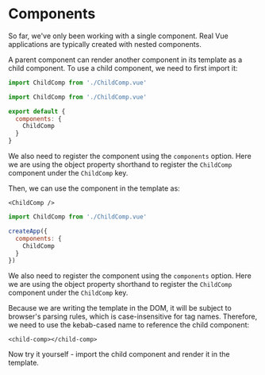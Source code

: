 # Components

So far, we've only been working with a single component. Real Vue applications are typically created with nested components.

A parent component can render another component in its template as a child component. To use a child component, we need to first import it:

<div class="composition-api">
<div class="sfc">

```js
import ChildComp from './ChildComp.vue'
```

</div>
</div>

<div class="options-api">
<div class="sfc">

```js
import ChildComp from './ChildComp.vue'

export default {
  components: {
    ChildComp
  }
}
```

We also need to register the component using the `components` option. Here we are using the object property shorthand to register the `ChildComp` component under the `ChildComp` key.

</div>
</div>

<div class="sfc">

Then, we can use the component in the template as:

```vue-html
<ChildComp />
```

</div>

<div class="html">

```js
import ChildComp from './ChildComp.vue'

createApp({
  components: {
    ChildComp
  }
})
```

We also need to register the component using the `components` option. Here we are using the object property shorthand to register the `ChildComp` component under the `ChildComp` key.

Because we are writing the template in the DOM, it will be subject to browser's parsing rules, which is case-insensitive for tag names. Therefore, we need to use the kebab-cased name to reference the child component:

```vue-html
<child-comp></child-comp>
```

</div>


Now try it yourself - import the child component and render it in the template.
